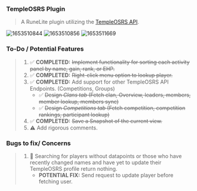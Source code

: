 ### TempleOSRS Plugin

> A RuneLite plugin utilizing the [TempleOSRS API](https://templeosrs.com/api_doc.php). <br>

![1653510844](https://user-images.githubusercontent.com/60162255/170362329-212ec277-db30-4e3b-b590-babed7ba2d16.png)
![1653510856](https://user-images.githubusercontent.com/60162255/170362348-d1b1774e-e918-4d8f-8e1e-9dc5173d21bb.png)
![1653511669](https://user-images.githubusercontent.com/60162255/170364287-95dc2423-add6-4564-ba8e-ea04a201b9c5.png)

### To-Do / Potential Features

> 1. ✅ **COMPLETED:** ~~Implement functionality for sorting each activity panel by name, gain, rank, or EHP.~~
> 2. ✅ **COMPLETED:** ~~Right-click menu option to lookup player.~~
> 3. ✅ **COMPLETED:** Add support for other TempleOSRS API Endpoints. (Competitions, Groups)
>     * ✅ ~~Design *Clans tab* (Fetch clan, Overview, leaders, members, member lookup, members sync)~~
>     * ✅ ~~Design *Competitions tab* (Fetch competition, competition rankings, participant lookup)~~
> 4. ✅ **COMPLETED:** ~~Save a Snapshot of the current view.~~
> 6. ⚠️ Add rigorous comments.

### Bugs to fix/ Concerns

> 1. 🐛 Searching for players without datapoints or those who have recently changed names and have yet to update their TempleOSRS profile return nothing.
>    * **POTENTIAL FIX:** Send request to update player before fetching user.
